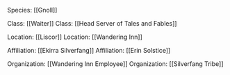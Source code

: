 Species: [[Gnoll]]

Class: [[Waiter]]
Class: [[Head Server of Tales and Fables]]

Location: [[Liscor]]
Location: [[Wandering Inn]]

Affiliation: [[Ekirra Silverfang]]
Affiliation: [[Erin Solstice]]

Organization: [[Wandering Inn Employee]]
Organization: [[Silverfang Tribe]]
